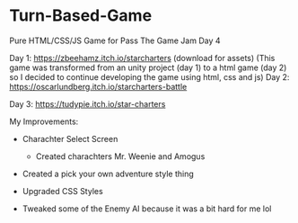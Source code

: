 # Turn-Based-Game
Pure HTML/CSS/JS Game for Pass The Game Jam Day 4

Day 1: https://zbeehamz.itch.io/starcharters (download for assets)
(This game was transformed from an unity project (day 1) to a html game (day 2) so I decided to continue developing the game using html, css and js)
Day 2: https://oscarlundberg.itch.io/starcharters-battle

Day 3: https://tudypie.itch.io/star-charters

My Improvements:

- Charachter Select Screen
    - Created charachters Mr. Weenie and Amogus

- Created a pick your own adventure style thing

- Upgraded CSS Styles

- Tweaked some of the Enemy AI because it was a bit hard for me lol

